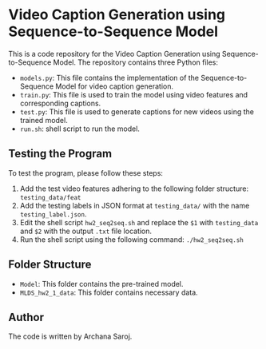 # Video Caption Generation using Sequence-to-Sequence Model

This is a code repository for the Video Caption Generation using Sequence-to-Sequence Model. The repository contains three Python files:

- `models.py`: This file contains the implementation of the Sequence-to-Sequence Model for video caption generation.
- `train.py`: This file is used to train the model using video features and corresponding captions.
- `test.py`: This file is used to generate captions for new videos using the trained model.
- `run.sh`: shell script to run the model.

## Testing the Program


To test the program, please follow these steps:

1. Add the test video features adhering to the following folder structure: `testing_data/feat`
2. Add the testing labels in JSON format at `testing_data/` with the name `testing_label.json`.
3. Edit the shell script `hw2_seq2seq.sh` and replace the `$1` with `testing_data` and `$2` with the output `.txt` file location.
4. Run the shell script using the following command: `./hw2_seq2seq.sh`

## Folder Structure

- `Model`: This folder contains the pre-trained model.
- `MLDS_hw2_1_data`: This folder contains necessary data.

## Author

The code is written by Archana Saroj.
